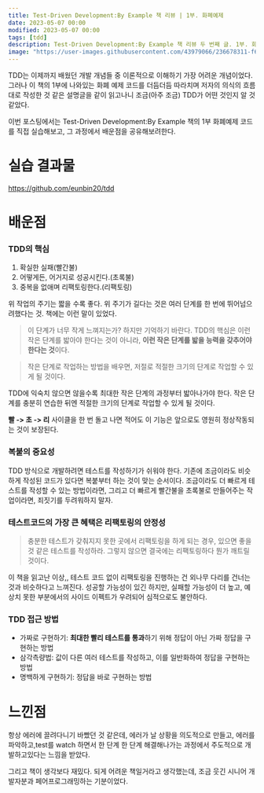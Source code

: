 ```yaml
---
title: Test-Driven Development:By Example 책 리뷰 | 1부. 화폐예제
date: 2023-05-07 00:00
modified: 2023-05-07 00:00
tags: [tdd]
description: Test-Driven Development:By Example 책 리뷰 두 번째 글. 1부. 화폐예제 실습 후기
image: "https://user-images.githubusercontent.com/43979066/236678311-f6013e1f-8c18-4db7-ba9c-70632df8c0f7.png"
---
```


TDD는 이제까지 배웠던 개발 개념들 중 이론적으로 이해하기 가장 어려운 개념이었다. 그러나 이 책의 1부에 나와있는 화폐 예제 코드를 더듬더듬 따라치며 저자의 의식의 흐름대로 작성한 것 같은 설명글을 같이 읽고나니 조금(아주 조금) TDD가 어떤 것인지 알 것 같았다.

이번 포스팅에서는 Test-Driven Development:By Example 책의 1부 화폐예제 코드를 직접 실습해보고, 그 과정에서 배운점을 공유해보려한다.

# 실습 결과물

https://github.com/eunbin20/tdd

# 배운점

### TDD의 핵심

1. 확실한 실패(빨간불)
2. 어떻게든, 어거지로 성공시킨다.(초록불)
3. 중복을 없애며 리팩토링한다.(리팩토링)

위 작업의 주기는 짧을 수록 좋다. 위 주기가 길다는 것은 여러 단계를 한 번에 뛰어넘으려했다는 것. 책에는 이런 말이 있었다.

> 이 단계가 너무 작게 느껴지는가? 하지만 기억하기 바란다. TDD의 핵심은 이런 작은 단계를 밟아야 한다는 것이 아니라, **이런 작은 단계를 밟을 능력을 갖추어야한다는 것**이다.

> 작은 단계로 작업하는 방법을 배우면, 저절로 적절한 크기의 단계로 작업할 수 있게 될 것이다.

TDD에 익숙치 않으면 않을수록 최대한 작은 단계의 과정부터 밟아나가야 한다. 작은 단계를 충분히 연습한 뒤엔 적절한 크기의 단계로 작업할 수 있게 될 것이다.

**빨 -> 초 -> 리** 사이클을 한 번 돌고 나면 적어도 이 기능은 앞으로도 영원히 정상작동되는 것이 보장된다.

### 복붙의 중요성

TDD 방식으로 개발하려면 테스트를 작성하기가 쉬워야 한다. 기존에 조금이라도 비슷하게 작성된 코드가 있다면 복붙부터 하는 것이 맞는 순서이다. 조금이라도 더 빠르게 테스트를 작성할 수 있는 방법이라면, 그리고 더 빠르게 빨간불을 초록불로 만들어주는 작업이라면, 죄짓기를 두려워하지 말자.

### 테스트코드의 가장 큰 혜택은 리팩토링의 안정성

> 충분한 테스트가 갖춰지지 못한 곳에서 리팩토링을 하게 되는 경우, 있으면 좋을 것 같은 테스트를 작성하라. 그렇지 않으면 결국에는 리팩토링하다 뭔가 깨트릴 것이다.

이 책을 읽고난 이상,, 테스트 코드 없이 리팩토링을 진행하는 건 외나무 다리를 건너는 것과 비슷하다고 느껴진다. 성공할 가능성이 있긴 하지만, 실패할 가능성이 더 높고, 예상치 못한 부분에서의 사이드 이펙트가 우려되어 심적으로도 불안하다.

### TDD 접근 방법

- 가짜로 구현하기: **최대한 빨리 테스트를 통과**하기 위해 정답이 아닌 가짜 정답을 구현하는 방법
- 삼각측량법: 값이 다른 여러 테스트를 작성하고, 이를 일반화하여 정답을 구현하는 방법
- 명백하게 구현하기: 정답을 바로 구현하는 방법

# 느낀점

항상 에러에 끌려다니기 바빴던 것 같은데, 에러가 날 상황을 의도적으로 만들고, 에러를 파악하고,test를 watch 하면서 한 단계 한 단계 해결해나가는 과정에서 주도적으로 개발하고있다는 느낌을 받았다.

그리고 책이 생각보다 재밌다. 되게 어려운 책일거라고 생각했는데, 조금 웃긴 시니어 개발자분과 페어프로그래밍하는 기분이었다.
